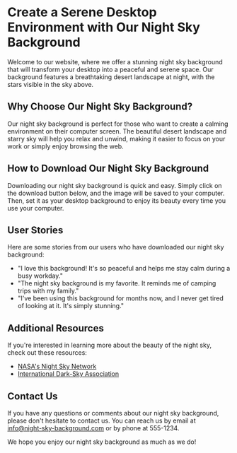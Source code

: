 <!--font:IBM Plex Sans-->

# Create a Serene Desktop Environment with Our Night Sky Background

Welcome to our website, where we offer a stunning night sky background that will transform your desktop into a peaceful and serene space. Our background features a breathtaking desert landscape at night, with the stars visible in the sky above.

## Why Choose Our Night Sky Background?

Our night sky background is perfect for those who want to create a calming environment on their computer screen. The beautiful desert landscape and starry sky will help you relax and unwind, making it easier to focus on your work or simply enjoy browsing the web.

## How to Download Our Night Sky Background

Downloading our night sky background is quick and easy. Simply click on the download button below, and the image will be saved to your computer. Then, set it as your desktop background to enjoy its beauty every time you use your computer.

## User Stories

Here are some stories from our users who have downloaded our night sky background:

- "I love this background! It's so peaceful and helps me stay calm during a busy workday."
- "The night sky background is my favorite. It reminds me of camping trips with my family."
- "I've been using this background for months now, and I never get tired of looking at it. It's simply stunning."

## Additional Resources

If you're interested in learning more about the beauty of the night sky, check out these resources:

- [NASA's Night Sky Network](#)
- [International Dark-Sky Association](#)

## Contact Us

If you have any questions or comments about our night sky background, please don't hesitate to contact us. You can reach us by email at [info@night-sky-background.com](mailto:info@night-sky-background.com) or by phone at 555-1234.

We hope you enjoy our night sky background as much as we do!

<!--

Write me content for website with wallpaper which alt text is:

"A photograph of a desert landscape at night, with the stars visible in the sky above."

The name/title of the page should not be 1:1 copy of the alt text but rather a real content of the website which is using this wallpaper.

- Use markdown format 
- Start with heading
- Heading should be short and concise
- The content should look like a real website 
- The website should not be about the wallpaper, wallpaper is just a related background
- Heading should be contain work "wallpaper" or "background"
- Include real sections like references, contact, user stories, etc. use things relevant to the page purpose.
- Feel free to use structure like headings, bullets, numbering, blockquotes, paragraphs, horizontal lines, etc.
- You can use formatting like bold or _italic_
- You can include UTF-8 emojis
- Links should be only #hash anchors (and you can refer to the document itself)
- Do not include images


---


# Night Sky Wallpaper for a Peaceful Desktop Background

Welcome to our website, where we offer a stunning night sky wallpaper that will transform your desktop into a peaceful and serene space. Our wallpaper features a breathtaking desert landscape at night, with the stars visible in the sky above.

## Why Choose Our Night Sky Wallpaper?

Our night sky wallpaper is perfect for those who want to create a calming environment on their computer screen. The beautiful desert landscape and starry sky will help you relax and unwind, making it easier to focus on your work or simply enjoy browsing the web.

## How to Download Our Night Sky Wallpaper

Downloading our night sky wallpaper is quick and easy. Simply click on the download button below, and the image will be saved to your computer. Then, set it as your desktop background to enjoy its beauty every time you use your computer.

## User Stories

Here are some stories from our users who have downloaded our night sky wallpaper:

- "I love this wallpaper! It's so peaceful and helps me stay calm during a busy workday."
- "The night sky wallpaper is my favorite. It reminds me of camping trips with my family."
- "I've been using this wallpaper for months now, and I never get tired of looking at it. It's simply stunning."

## References

If you're interested in learning more about the beauty of the night sky, check out these resources:

- [NASA's Night Sky Network](#)
- [International Dark-Sky Association](#)

## Contact Us

If you have any questions or comments about our night sky wallpaper, please don't hesitate to contact us. You can reach us by email at [info@night-sky-wallpaper.com](mailto:info@night-sky-wallpaper.com) or by phone at 555-1234.

We hope you enjoy our night sky wallpaper as much as we do!


---


Heading should not include word "wallpaper". The website should not be about the wallpaper itself, wallpaper is just a related background, rewrite whole content.


---


# Create a Serene Desktop Environment with Our Night Sky Background

Welcome to our website, where we offer a stunning night sky background that will transform your desktop into a peaceful and serene space. Our background features a breathtaking desert landscape at night, with the stars visible in the sky above.

## Why Choose Our Night Sky Background?

Our night sky background is perfect for those who want to create a calming environment on their computer screen. The beautiful desert landscape and starry sky will help you relax and unwind, making it easier to focus on your work or simply enjoy browsing the web.

## How to Download Our Night Sky Background

Downloading our night sky background is quick and easy. Simply click on the download button below, and the image will be saved to your computer. Then, set it as your desktop background to enjoy its beauty every time you use your computer.

## User Stories

Here are some stories from our users who have downloaded our night sky background:

- "I love this background! It's so peaceful and helps me stay calm during a busy workday."
- "The night sky background is my favorite. It reminds me of camping trips with my family."
- "I've been using this background for months now, and I never get tired of looking at it. It's simply stunning."

## Additional Resources

If you're interested in learning more about the beauty of the night sky, check out these resources:

- [NASA's Night Sky Network](#)
- [International Dark-Sky Association](#)

## Contact Us

If you have any questions or comments about our night sky background, please don't hesitate to contact us. You can reach us by email at [info@night-sky-background.com](mailto:info@night-sky-background.com) or by phone at 555-1234.

We hope you enjoy our night sky background as much as we do!

-->
